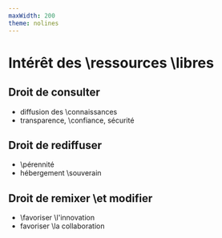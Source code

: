 ```yaml
---
maxWidth: 200
theme: nolines
---
```


# Intérêt des \\ressources \\libres

## Droit de consulter
- diffusion des \\connaissances
- transparence, \\confiance, sécurité

## Droit de rediffuser
- \\pérennité
- hébergement \\souverain

## Droit de remixer \\et modifier
- \\favoriser \\l'innovation
- favoriser \\la collaboration